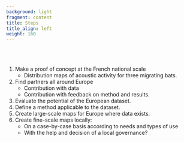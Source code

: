 ```yaml
---
background: light
fragment: content
title: Steps
title_align: left
weight: 160
---
```


<br>
</br>

1. Make a proof of concept at the French national scale 
    - Distribution maps of acoustic activity for three migrating bats.
2. Find partners all around Europe
    - Contribution with data
    - Contribution with feedback on method and results.
3. Evaluate the potential of the European dataset.
4. Define a method applicable to the dataset.
5. Create large-scale maps for Europe where data exists.
6. Create fine-scale maps locally: 
    - On a case-by-case basis according to needs and types of use
    - With the help and decision of a local governance?
